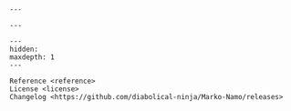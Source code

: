 ```{include} ../README.md
---

---
```


```{toctree}
---
hidden:
maxdepth: 1
---

Reference <reference>
License <license>
Changelog <https://github.com/diabolical-ninja/Marko-Namo/releases>

```
